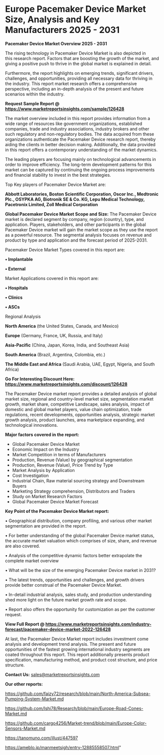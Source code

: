 # Europe Pacemaker Device Market Size, Analysis and Key Manufacturers 2025 - 2031

<Strong> Pacemaker Device Market Overview 2025 - 2031</strong>

The rising technology in Pacemaker Device Market is also depicted in this research report. Factors that are boosting the growth of the market, and giving a positive push to thrive in the global market is explained in detail.

Furthermore, the report highlights on emerging trends, significant drivers, challenges, and opportunities, providing all necessary data for thriving in the industry. This report market research offers a comprehensive perspective, including an in-depth analysis of the present and future scenarios within the industry.

<strong>Request Sample Report @ <a href=https://www.marketreportsinsights.com/sample/126428>https://www.marketreportsinsights.com/sample/126428</a></strong>

The market overview included in this report provides information from a wide range of resources like government organizations, established companies, trade and industry associations, industry brokers and other such regulatory and non-regulatory bodies. The data acquired from these organizations authenticate the Pacemaker Device research report, thereby aiding the clients in better decision making. Additionally, the data provided in this report offers a contemporary understanding of the market dynamics.

The leading players are focusing mainly on technological advancements in order to improve efficiency. The long-term development patterns for this market can be captured by continuing the ongoing process improvements and financial stability to invest in the best strategies.

Top Key players of Pacemaker Device Market are:

<strong>Abbott Laboratories, Boston Scientific Corporation, Oscor Inc., Medtronic Plc., OSYPKA AG, Biotronik SE & Co. KG, Lepu Medical Technology, Pacetronix Limited, Zoll Medical Corporation</strong>

<strong><b>Global Pacemaker Device Market Scope and Size:</b></strong>
The Pacemaker Device market is declared segment by company, region (country), type, and application. Players, stakeholders, and other participants in the global Pacemaker Device market will gain the market scope as they use the report as a powerful resource. The segmental analysis focuses on revenue and product by type and application and the forecast period of 2025-2031.

Pacemaker Device Market Types covered in this report are:

<strong>• Implantable

• External</strong>

Market Applications covered in this report are:

<strong>• Hospitals

• Clinics

• ASCs</strong> 

Regional Analysis

<strong>North America</strong> (the United States, Canada, and Mexico)

<strong>Europe</strong> (Germany, France, UK, Russia, and Italy)

<strong>Asia-Pacific</strong> (China, Japan, Korea, India, and Southeast Asia)

<strong>South America</strong> (Brazil, Argentina, Colombia, etc.)

<strong>The Middle East and Africa</strong> (Saudi Arabia, UAE, Egypt, Nigeria, and South Africa)

<strong>Go For Interesting Discount Here: <a href=https://www.marketreportsinsights.com/discount/126428>https://www.marketreportsinsights.com/discount/126428</a></strong>

The Pacemaker Device market report provides a detailed analysis of global market size, regional and country-level market size, segmentation market growth, market share, competitive Landscape, sales analysis, impact of domestic and global market players, value chain optimization, trade regulations, recent developments, opportunities analysis, strategic market growth analysis, product launches, area marketplace expanding, and technological innovations.

<strong><b>Major factors covered in the report:</b></strong>
<ul>
  <li>Global Pacemaker Device Market </li>
  <li>Economic Impact on the Industry</li>
  <li>Market Competition in terms of Manufacturers</li>
  <li>Production, Revenue (Value) by geographical segmentation</li>
  <li>Production, Revenue (Value), Price Trend by Type</li>
  <li>Market Analysis by Application</li>
  <li>Cost Investigation</li>
  <li>Industrial Chain, Raw material sourcing strategy and Downstream Buyers</li>
  <li>Marketing Strategy comprehension, Distributors and Traders</li>
  <li>Study on Market Research Factors</li>
  <li>Global Pacemaker Device Market Forecast</li>
</ul>

<strong><b>Key Point of the Pacemaker Device Market report:</b></strong>

• Geographical distribution, company profiling, and various other market segmentation are provided in the report.

• For better understanding of the global Pacemaker Device market status, the accurate market valuation which comprises of size, share, and revenue are also covered.

• Analysis of the competitive dynamic factors better extrapolate the complete market overview

• What will be the size of the emerging Pacemaker Device market in 2031?

• The latest trends, opportunities and challenges, and growth drivers provide better construal of the Pacemaker Device Market.

• In-detail industrial analysis, sales study, and production understanding shed more light on the future market growth rate and scope.

• Report also offers the opportunity for customization as per the customer request.

<strong><b>View Full Report @ <a href=https://www.marketreportsinsights.com/industry-forecast/pacemaker-device-market-2022-126428>https://www.marketreportsinsights.com/industry-forecast/pacemaker-device-market-2022-126428</a></b></strong>


At last, the Pacemaker Device Market report includes investment come analysis and development trend analysis. The present and future opportunities of the fastest growing international industry segments are coated throughout this report. This report additionally presents product specification, manufacturing method, and product cost structure, and price structure.

<strong>Contact Us:</strong>
sales@marketreportsinsights.com

<strong>Our other reports:</strong>

<a href=https://github.com/faizy72/research/blob/main/North-America-Subsea-Pumping-System-Market.md>https://github.com/faizy72/research/blob/main/North-America-Subsea-Pumping-System-Market.md</a>

<a href=https://github.com/Ishi78/Research/blob/main/Europe-Road-Cones-Market.md>https://github.com/Ishi78/Research/blob/main/Europe-Road-Cones-Market.md</a>

<a href=https://github.com/cargo4256/Market-trend/blob/main/Europe-Color-Sensors-Market.md>https://github.com/cargo4256/Market-trend/blob/main/Europe-Color-Sensors-Market.md</a>

<a href=https://tanomuno.com/illust/447597>https://tanomuno.com/illust/447597</a>

<a href=https://ameblo.jp/manmeetsigh/entry-12885558507.html>https://ameblo.jp/manmeetsigh/entry-12885558507.html</a>"

